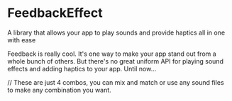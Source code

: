 # FeedbackEffect
A library that allows your app to play sounds and provide haptics all in one with ease

Feedback is really cool. It's one way to make your app stand out from a whole bunch of others. But there's no great uniform API for playing sound effects and adding haptics to your app. Until now…

// These are just 4 combos, you can mix and match or use any sound files to make any combination you want.